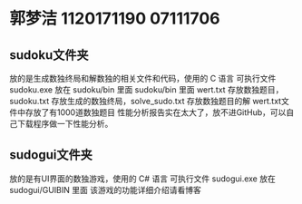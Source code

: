 # 郭梦洁 1120171190 07111706
## sudoku文件夹
放的是生成数独终局和解数独的相关文件和代码，使用的 C 语言
可执行文件 sudoku.exe 放在 sudoku/bin 里面
sudoku/bin 里面 wert.txt 存放数独题目，sudoku.txt 存放生成的数独终局，solve_sudo.txt 存放数独题目的解
wert.txt文件中存放了有1000道数独题目
性能分析报告实在太大了，放不进GitHub，可以自己下载程序做一下性能分析。
## sudogui文件夹
放的是有UI界面的数独游戏，使用的 C# 语言
可执行文件 sudogui.exe 放在 sudogui/GUIBIN 里面
该游戏的功能详细介绍请看博客
